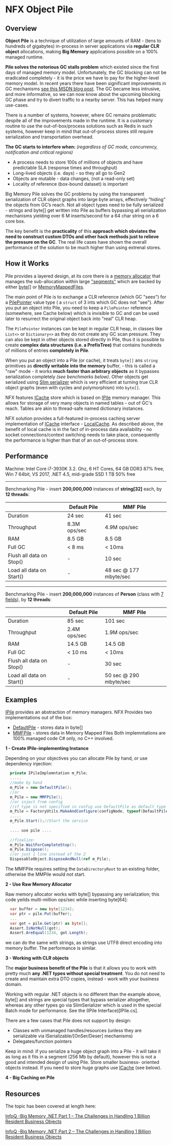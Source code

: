 # NFX Object Pile

## Overview

**Object Pile** is a technique of utilization of large amounts of RAM - (tens to hundreds of gigabytes) in-process in server applications via **regular CLR object** allocations, making **Big Memory** applications possible on a 100% managed runtime.

**Pile solves the notorious GC stalls problem** which existed since the first days of managed memory model. Unfortunately, the GC blocking can not be eradicated completely - it is the price we have to pay for the higher-level memory model. In recent years there have been significant improvements in GC mechanisms [see this MSDN blog post](https://blogs.msdn.microsoft.com/dotnet/2012/07/20/the-net-framework-4-5-includes-new-garbage-collector-enhancements-for-client-and-server-apps/). The GC became less intrusive, and more informative, so  we can now know about the upcoming  blocking GC phase and try to divert traffic to a nearby server. This has helped many use-cases. 
 
There is a number of systems, however, where GC remains problematic despite all of the improvements made in the runtime. It is a customary routine to use the out-of-box/process solutions such as Redis in such systems, however keep in mind that out-of-process stores still require serialization and transportation overhead.
  
**The GC starts to interfere when:**
*(regardless of GC mode, concurrency, notification and critical regions)*

* A process needs to store 100s of millions of objects and have predictable SLA (response times and throughput) 
* Long-lived objects (i.e. days) - so they all go to Gen2
* Objects are mutable - data changes, (not a read-only set)
* Locality of reference (box-bound dataset) is important
 
Big Memory Pile solves the GC problems by using the transparent serialization of CLR object graphs into large byte arrays, effectively “hiding” the objects from GC’s reach. Not all object types need to be fully serialized  - strings and byte[] get written into Pile as buffers bypassing all serialization mechanisms yielding over 6 M inserts/second for a 64 char string on a 6 core box.
 
The key benefit is the **practicality** of this **approach which obviates the need to construct custom DTOs and other hack methods just to relieve the pressure on the GC**. The real life cases have shown the overall performance of the solution to be much higher than using extrenal stores.

## How it Works
Pile provides a layered design, at its core there is a [memory allocator](PileImpl/DefaultPileBase.cs) that manages the sub-allocation within large ["segments"](PileImpl/DefaultPileBase.Segment.cs) which are backed by either [byte[]](PileImpl/LocalMemory.cs) or [MemoryMappedFiles](PileImpl/MMFMemory.cs). 

The main point of Pile is to exchange a CLR reference (which GC "sees") for a [PilePointer](/PilePointer.cs) value type ( a `struct` of 3 ints which GC does not "see"). After you put an object into Pile, you need to keep a `PilePointer` reference (somewhere, see Cache below) which is invisible to GC and can be used later to resurrect the original object back into "real" CLR heap.

The `PilePointer` instances can be kept in regular CLR heap, in classes like `List<>` or `Dictionary<>` as they do not create any GC scan pressure. They can also be kept in other objects stored directly in Pile, thus it is possible to create **complex data structures (i.e. a PrefixTree)** that contains hundreds of millions of entries **completely in Pile**. 

When you put an object into a Pile (or cache), it treats `byte[]` ans `string` primitives as **directly writable into the memory** buffer, - this is called a "raw" mode - it works **much faster than arbitrary objects** as it bypasses serialization completely *(see benchmarks below)*. Other objects get serialized using [Slim serializer](../../Serialization/Slim/SlimSerializer.cs) which is very efficient at turning true CLR object graphs (even with cycles and polymorphism) into `byte[]`.

NFX features [ICache](ICache.cs) store which is based on [IPile](IPile.cs) memory manager. This allows for storage of very many objects in named tables - out of GC's reach. Tables are akin to thread-safe named dictionary instances. 

NFX solution provides a full-featured in-process caching server implementation of [ICache](ICache.cs) interface - [LocalCache](LocalCache.cs). As described above, the benefit of local cache is in the fact of in-process data availability - no socket connections/context switching needs to take place, consequently the performance is higher than that of an out-of-process store.


## Performance
Machine: Intel Core i7-3930K 3.2. Ghz, 6 HT Cores, 64 GB DDR3 87% free, Win 7 64bit, VS 2017, .NET 4.5, mid-grade SSD 1 TB 50% free

--------
Benchmarking Pile - insert **200,000,000** instances of **string[32]** each, by **12 threads**:

|    | Default Pile  |   MMF Pile   |
|----|-----------|--------------|
| Duration   | 24 sec |  41 sec |
| Throughput | 8.3M ops/sec | 4.9M ops/sec|
| RAM        | 8.5 GB  |  8.5 GB|
| Full GC    | < 8 ms  | < 10ms |
| Flush all data on Stop() | - | 10 sec|
| Load all data on Start()| - | 48 sec @ 177 mbyte/sec|

--------

Benchmarking Pile - insert **200,000,000** instances of **Person** (class with [7 fields](https://github.com/aumcode/nfx/blob/master/Source/Testing/Manual/WinFormsTest/PileForm.cs#L77-L84)), by **12 threads**:

|    | Default Pile  |   MMF Pile   |
|----|-----------|--------------|
| Duration   | 85 sec |  101 sec |
| Throughput | 2.4M ops/sec | 1.9M ops/sec|
| RAM        | 14.5 GB  |  14.5 GB|
| Full GC    | < 10 ms  | < 10ms |
| Flush all data on Stop() | - | 30 sec|
| Load all data on Start() | - | 50 sec @ 290 mbyte/sec|



## Examples
[IPile](IPile.cs) provides an abstraction of memory managers. NFX Provides two implementations out of the box:
* [DefaultPile](DefaultPile.cs) - stores data in byte[]
* [MMFPile](MMFPile.cs) - stores data in Memory Mapped Files
Both implemntations are 100% managed code C# only, no C++ involved.

**1 - Create IPile-implementing Instance**

Depending on your objectives you can allocate Pile by hand, or use dependency injection:

```cs
  private IPileImplemntation m_Pile;
  .....
  //make by hand
  m_Pile = new DefaultPile();
  //or
  m_Pile = new MMFPile();
  //or inject from config
  //if type is not specified in config use DefaultPile as default type
  m_Pile = FactoryUtils.MakeAndConfigure(configNode, typeof(DefaultPile));
  .....
  m_Pile.Start();//Start the service
  
  .... use pile ....
  
  //finalize:
  m_Pile.WaitForCompleteStop();
  m_Pile.Dispose();
  //or just 1 line instead of the 2
  DisposableObject.DisposeAndNull(ref m_Pile);
```
The MMFPile requires setting the `DataDirectoryRoot` to an existing folder, otherwise the MMPile would not start.

**2 - Use Raw Memory Allocator**

Raw memory allocator works with byte[] bypassing any serialization; this code yeilds multi-million ops/sec while inserting byte[64]:

```cs
  var buffer = new byte[1234];
  var ptr = pile.Put(buffer);
  ...
  var got = pile.Get(ptr) as byte[];
  Assert.IsNotNull(got);
  Assert.AreEqual(1234, got.Length);

```
we can do the same with strings, as strings use UTF8 direct encoding into memory buffer. The performance is similar.

**3 - Working with CLR objects**

The **major business benefit of the Pile** is that it allows you to work with pretty much **any .NET types without special treatment**. You do not need to create and maintain extra DTO copies, instead - work with your business domain.

Working with regular .NET objects is no different than the example above, byte[] and strings are special types that bypass serializer altogether, whereas any other types go via SlimSerializer which is used in the special Batch mode for performance. See the (IPile Interface)[IPile.cs].

There are a few cases that Pile does not support by design:
* Classes with unmanaged handles/resources (unless they are serializable via ISerializable/[OnSer/Deser] mechanisms)
* Delegates/function pointers

Keep in mind: if you serialize a huge object graph into a Pile - it will take it as long as it fits in a segment (256 Mb by default), however this is not a good and intended design of using Pile. Store smaller business- oriented objects instead. If you need to store huge graphs use [ICache](ICache.cs) (see below).

**4 - Big Caching on Pile**





## Resources 
The topic has been covered at length here:

[InfoQ -Big Memory .NET Part 1 – The Challenges in Handling 1 Billion Resident Business Objects](https://www.infoq.com/articles/Big-Memory-Part-1)

[InfoQ -Big Memory .NET Part 2 – The Challenges in Handling 1 Billion Resident Business Objects](https://www.infoq.com/articles/Big-Memory-Part-2)
